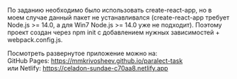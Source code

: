 По заданию необходимо было использовать create-react-app, но в моем случае данный пакет не устанавливался
(create-react-app требует Node.js >= 14.0, а для Win7 Node.js >= 14.0 уже не подходит).
Поэтому проект создан через npm init с добавлением нужных зависимостей + webpack.config.js.

Посмотреть развернутое приложение можно на:<br>
GitHub Pages: https://mmkrivosheev.github.io/paralect-task<br>
или Netlify: https://celadon-sundae-c70aa8.netlify.app
